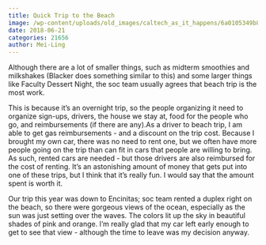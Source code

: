 ```yaml
---
title: Quick Trip to the Beach
image: /wp-content/uploads/old_images/caltech_as_it_happens/6a0105349b8251970b0224e03d0653200d.jpg
date: 2018-06-21
categories: 21656
author: Mei-Ling
---
```



Although there are a lot of smaller things, such as midterm smoothies and milkshakes (Blacker does something similar to this) and some larger things like Faculty Dessert Night, the soc team usually agrees that beach trip is the most work.

This is because it’s an overnight trip, so the people organizing it need to organize sign-ups, drivers, the house we stay at, food for the people who go, and reimbursements (if there are any).As a driver to beach trip, I am able to get gas reimbursements - and a discount on the trip cost. Because I brought my own car, there was no need to rent one, but we often have more people going on the trip than can fit in cars that people are willing to bring. As such, rented cars are needed - but those drivers are also reimbursed for the cost of renting. It’s an astonishing amount of money that gets put into one of these trips, but I think that it’s really fun. I would say that the amount spent is worth it.

Our trip this year was down to Encinitas; soc team rented a duplex right on the beach, so there were gorgeous views of the ocean, especially as the sun was just setting over the waves. The colors lit up the sky in beautiful shades of pink and orange. I’m really glad that my car left early enough to get to see that view - although the time to leave was my decision anyway.


